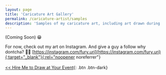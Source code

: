 ```yaml
---
layout: page
title: 'Caricature Art Gallery'
permalink: /caricature-artist/samples
description: 'Samples of my caricature art, including art drawn during live events in Portland, OR and around the world. ='
---
```


(Coming Soon) 😁

For now, check out my art on Instagram. And give a guy a follow why dontcha? 🙏🏽
[https://instagram.com/fury.uri](https://instagram.com/fury.uri){:target="_blank"}{:rel="noopener noreferrer"}
<br>
<br>
[<< Hire Me to Draw at Your Event](/caricature-artist/){: .btn .btn-dark}
